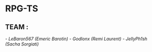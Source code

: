 # RPG-TS

## **TEAM :**
*- LeBaron567 (Emeric Barotin)*
*- Godlonx (Remi Laurent)*
*- JellyPh1sh (Sacha Sorgiati)*
